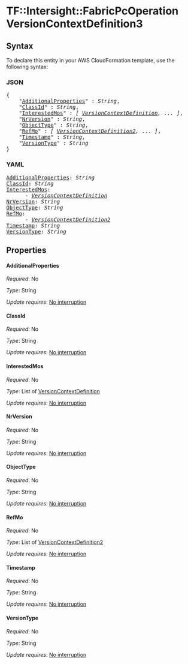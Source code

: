 # TF::Intersight::FabricPcOperation VersionContextDefinition3

## Syntax

To declare this entity in your AWS CloudFormation template, use the following syntax:

### JSON

<pre>
{
    "<a href="#additionalproperties" title="AdditionalProperties">AdditionalProperties</a>" : <i>String</i>,
    "<a href="#classid" title="ClassId">ClassId</a>" : <i>String</i>,
    "<a href="#interestedmos" title="InterestedMos">InterestedMos</a>" : <i>[ <a href="versioncontextdefinition.md">VersionContextDefinition</a>, ... ]</i>,
    "<a href="#nrversion" title="NrVersion">NrVersion</a>" : <i>String</i>,
    "<a href="#objecttype" title="ObjectType">ObjectType</a>" : <i>String</i>,
    "<a href="#refmo" title="RefMo">RefMo</a>" : <i>[ <a href="versioncontextdefinition2.md">VersionContextDefinition2</a>, ... ]</i>,
    "<a href="#timestamp" title="Timestamp">Timestamp</a>" : <i>String</i>,
    "<a href="#versiontype" title="VersionType">VersionType</a>" : <i>String</i>
}
</pre>

### YAML

<pre>
<a href="#additionalproperties" title="AdditionalProperties">AdditionalProperties</a>: <i>String</i>
<a href="#classid" title="ClassId">ClassId</a>: <i>String</i>
<a href="#interestedmos" title="InterestedMos">InterestedMos</a>: <i>
      - <a href="versioncontextdefinition.md">VersionContextDefinition</a></i>
<a href="#nrversion" title="NrVersion">NrVersion</a>: <i>String</i>
<a href="#objecttype" title="ObjectType">ObjectType</a>: <i>String</i>
<a href="#refmo" title="RefMo">RefMo</a>: <i>
      - <a href="versioncontextdefinition2.md">VersionContextDefinition2</a></i>
<a href="#timestamp" title="Timestamp">Timestamp</a>: <i>String</i>
<a href="#versiontype" title="VersionType">VersionType</a>: <i>String</i>
</pre>

## Properties

#### AdditionalProperties

_Required_: No

_Type_: String

_Update requires_: [No interruption](https://docs.aws.amazon.com/AWSCloudFormation/latest/UserGuide/using-cfn-updating-stacks-update-behaviors.html#update-no-interrupt)

#### ClassId

_Required_: No

_Type_: String

_Update requires_: [No interruption](https://docs.aws.amazon.com/AWSCloudFormation/latest/UserGuide/using-cfn-updating-stacks-update-behaviors.html#update-no-interrupt)

#### InterestedMos

_Required_: No

_Type_: List of <a href="versioncontextdefinition.md">VersionContextDefinition</a>

_Update requires_: [No interruption](https://docs.aws.amazon.com/AWSCloudFormation/latest/UserGuide/using-cfn-updating-stacks-update-behaviors.html#update-no-interrupt)

#### NrVersion

_Required_: No

_Type_: String

_Update requires_: [No interruption](https://docs.aws.amazon.com/AWSCloudFormation/latest/UserGuide/using-cfn-updating-stacks-update-behaviors.html#update-no-interrupt)

#### ObjectType

_Required_: No

_Type_: String

_Update requires_: [No interruption](https://docs.aws.amazon.com/AWSCloudFormation/latest/UserGuide/using-cfn-updating-stacks-update-behaviors.html#update-no-interrupt)

#### RefMo

_Required_: No

_Type_: List of <a href="versioncontextdefinition2.md">VersionContextDefinition2</a>

_Update requires_: [No interruption](https://docs.aws.amazon.com/AWSCloudFormation/latest/UserGuide/using-cfn-updating-stacks-update-behaviors.html#update-no-interrupt)

#### Timestamp

_Required_: No

_Type_: String

_Update requires_: [No interruption](https://docs.aws.amazon.com/AWSCloudFormation/latest/UserGuide/using-cfn-updating-stacks-update-behaviors.html#update-no-interrupt)

#### VersionType

_Required_: No

_Type_: String

_Update requires_: [No interruption](https://docs.aws.amazon.com/AWSCloudFormation/latest/UserGuide/using-cfn-updating-stacks-update-behaviors.html#update-no-interrupt)

